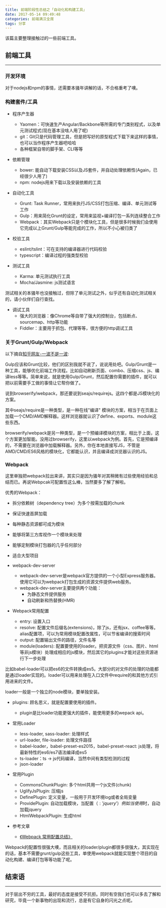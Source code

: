 ```yaml
---
title: 前端阶段性总结之「自动化和构建工具」
date: 2017-05-14 09:49:48
categories: 前端满汉全席
tags: 分享
---
```

该篇主要整理接触过的一些前端工具。
<!--more-->

## 前端工具
---
### 开发环境
对于nodejs和npm的事情，还需要本骚年讲解的话，不合格重考了噢。

### 构建套件/工具
- 程序产生器
  - Yaomen：可快速生产Angular/Backbone等所需的专门类别程式，以及单元测试程式(现在基本没啥人用了呢)
  - git：Git只是代码管理工具，但是把写好的原型程式下载下来这样的事情，也可以当作程序产生器吧哈哈
  - 各种框架自带的脚手架、CLI等等

- 依赖管理
  - bower: 能自动下载安装CSS以及JS套件，并自动处理依赖性(Again，已经很少人用了)
  - npm: nodejs用来下载以及安装依赖的工具

- 自动化工具
  - Grunt: Task Runner，常用来执行JS/CSS打包压缩、编译、单元测试等工作
  - Gulp：用来简化Grunt的设定，常用来监视+编译打包一系列连续整合工作
  - Webpack：其实Webpack只是个模块化工具，但是很多时候我们会使用它完成以上Grunt/Gulp等能完成的工作，所以不小心被归类了

- 校验工具
  - eslint/tslint：可在支持的编译器进行代码校验
  - typescript：编译过程的强类型校验

- 测试工具
  - Karma: 单元测试执行工具
  - Mocha/Jasmine: js测试语言
  
测试相关的本骚年也没接触过，但除了单元测试之外，似乎还有自动化测试相关的，请小伙伴们自行查找。

- 调试工具
  - 强大的浏览器：像Chrome等自带了强大的控制台，包括断点、sourcemap、http等功能
  - Fiddler：主要用于抓包、代理等等，很方便的http调试工具

### 关于Grunt/Gulp/Webpack
以下摘自[知乎网友-一波不是一波](https://www.zhihu.com/question/37020798/answer/71621266):

Gulp应该和Grunt比较，他们的区别我就不说了，说说用处吧。Gulp/Grunt是一种工具，能够优化前端工作流程。比如自动刷新页面、combo、压缩css、js、编译less等等。简单来说，就是使用Gulp/Grunt，然后配置你需要的插件，就可以把以前需要手工做的事情让它帮你做了。

说到browserify/webpack，那还要说到seajs/requirejs。这四个都是JS模块化的方案。

其中seajs/require是一种类型，是一种在线"编译" 模块的方案，相当于在页面上加载一个CMD/AMD解释器。这样浏览器就认识了define、exports、module这些东西。

browserify/webpack是另一种类型，是一个预编译模块的方案，相比于上面，这个方案更加智能。没用过browserify，这里以webpack为例。首先，它是预编译的，不需要在浏览器中加载解释器。另外，你在本地直接写JS，不管是AMD/CMD/ES6风格的模块化，它都能认识，并且编译成浏览器认识的JS。

### Webpack
这里单独把webpack拉出来讲，其实只是因为骚年对其稍微有过些使用经验和总结而已。再说Webpcak可配置性这么棒，当然要多了解了解啦。

优秀的Webpack：
- 拆分依赖树（dependency tree）为多个按需加载的chunk
- 保证快速首屏加载
- 每种静态资源都可成为模块
- 能够将第三方库视作一个模块来处理
- 能够定制模块打包器的几乎任何部分
- 适合大型项目

- webpack-dev-server
  - webpack-dev-server是webpack官方提供的一个小型Express服务器。使用它可以为webpack打包生成的资源文件提供web服务。
  - webpack-dev-server主要提供两个功能：
    - 为静态文件提供服务
    - 自动刷新和热替换(HMR)

- Webpack常用配置
  - entry: 设置入口
  - resolve: 配置文件后缀名(extensions)，除了js，还有jsx、coffee等等。alias配置项，可以为常用模块配置改属性，可以节省编译的搜索时间
  - output: 配置输出文件的路径，文件名等
  - module(loaders): 配置要使用的loader。把资源文件（css、图片、html等非js模块）处理成相应的js模块，然后其它的plugins才能对这些资源进行下一步处理

比如babel-loader可以把es6的文件转换成es5。大部分的对文件的处理的功能都是通过loader实现的。loader可以用来处理在入口文件中require的和其他方式引用进来的文件。

loader一般是一个独立的node模块，要单独安装。

  - plugins: 顾名思义，就是配置要使用的插件。
    - plugin是比loader功能更强大的插件，能使用更多的wepack api。

- 常用Loader
  - less-loader, sass-loader: 处理样式
  - url-loader, file-loader: 处理文件路径
  - babel-loader，babel-preset-es2015，babel-preset-react: js处理，将最新特性的es6/es7语法编译成es5
  - ts-loader：ts -> js代码编译，当然中间有类型检测的过程
  - json-loader

- 常用Plugin
  - CommonsChunkPlugin: 多个html共用一个js文件(chunk)
  - UglifyJsPlugin: 压缩js
  - DefinePlugin: 定义变量，一般用于开发环境log或者全局变量
  - ProvidePlugin: 自动加载模块，当配置（$:'jquery'）例如当使用$时，自动加载jquery
  -  HtmlWebpackPlugin: 生成html

- 参考文章
  - [《Webpack 常用配置总结》](https://toutiao.io/posts/fiq8wd/preview)

Webpack的配置性很强大噢，而且相关的loader/plugin都很多很强大，其实现在的话，基本不需要grunt/gulp这些工具，单使用webpack就能实现整个项目的自动化构建、编译打包等等功能了呢。

## 结束语
-----
对于层出不穷的工具，最好的态度是接受不抗拒。同时有空我们也可以多去了解和研究，毕竟一个新事物的出现和流行，总是有它自身的闪光之点呢。